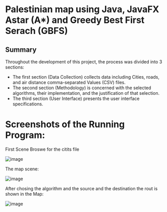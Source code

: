 # Palestinian map using Java, JavaFX Astar (A*) and Greedy Best First Serach (GBFS)
## Summary
Throughout the development of this project, the process was divided into 3 sections: 
- The first section (Data Collection) collects data including Cities, roads,
and air distance comma-separated Values (CSV) files.
- The second section (Methodology) is concerned with the selected algorithms, their implementation, and the justification of that selection.
- The third section (User Interface) presents the user interface specifications.

# Screenshots of the Running Program: 
First Scene Broswe for the citits file

![image](https://github.com/sondosaabed/AStar_GreedyBFS_Palestine_Map/assets/65151701/9e632d6b-27fd-43f9-940e-21296f2dfde9)

The map scene:

![image](https://github.com/sondosaabed/AStar_GreedyBFS_Palestine_Map/assets/65151701/b1da6de0-7440-4c69-89fb-0082d2475d97)

After chosing the algorithm and the source and the destination the rout is shown in the Map: 

![image](https://github.com/sondosaabed/AStar_GreedyBFS_Palestine_Map/assets/65151701/6e45f4f4-0e42-4c3c-af00-9eeef8f89d24)
